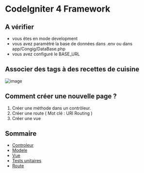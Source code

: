 # CodeIgniter 4 Framework


## A vérifier

- vous êtes en mode development
- vous avez paramètré la base de données dans .env ou dans app/Congig/DataBase.php
- vous avez configuré le BASE_URL



## Associer des tags à des recettes de cuisine

![image](https://user-images.githubusercontent.com/51907114/109816795-6edab200-7c31-11eb-8ed7-1e6f7c3f34af.png)


## Comment créer une nouvelle page ?

1. Créer une méthode dans un contrôleur. 
2. Créer une route ( Mot clé : URI Routing )
3. Créer une vue

## Sommaire

- [Controleur ](https://github.com/Senga777/tp_codeigniter/tree/main/app/Controllers)
- [Modele](https://github.com/Senga777/tp_codeigniter/tree/main/app/Models)
- [Vue](https://github.com/Senga777/tp_codeigniter/tree/main/app/Views)
- [Tests unitaires](https://github.com/Senga777/tp_codeigniter/tree/main/tests/app)
- [Route](https://github.com/Senga777/tp_codeigniter/tree/main/app/Config)
